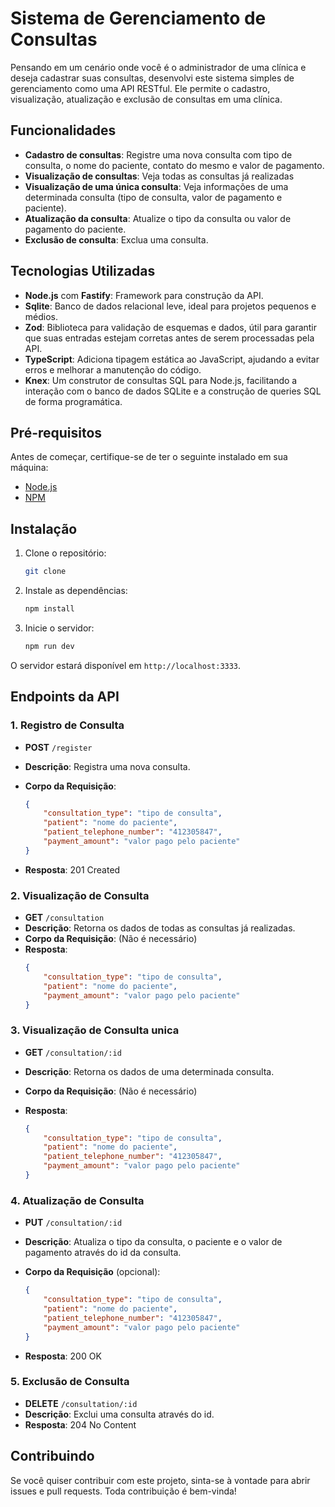 # Sistema de Gerenciamento de Consultas

Pensando em um cenário onde você é o administrador de uma clínica e deseja cadastrar suas consultas, desenvolvi este sistema simples de gerenciamento como uma API RESTful. Ele permite o cadastro, visualização, atualização e exclusão de consultas em uma clínica.

## Funcionalidades

- **Cadastro de consultas**: Registre uma nova consulta com tipo de consulta, o nome do paciente, contato do mesmo e valor de pagamento.
- **Visualização de consultas**: Veja todas as consultas já realizadas
- **Visualização de uma única consulta**: Veja informações de uma determinada consulta (tipo de consulta, valor de pagamento e paciente).
- **Atualização da consulta**: Atualize o tipo da consulta ou valor de pagamento do paciente.
- **Exclusão de consulta**: Exclua uma consulta.

## Tecnologias Utilizadas

- **Node.js** com **Fastify**: Framework para construção da API.
- **Sqlite**: Banco de dados relacional leve, ideal para projetos pequenos e médios.
- **Zod**: Biblioteca para validação de esquemas e dados, útil para garantir que suas entradas estejam corretas antes de serem processadas pela API.
- **TypeScript**: Adiciona tipagem estática ao JavaScript, ajudando a evitar erros e melhorar a manutenção do código.
- **Knex**: Um construtor de consultas SQL para Node.js, facilitando a interação com o banco de dados SQLite e a construção de queries SQL de forma programática.


## Pré-requisitos

Antes de começar, certifique-se de ter o seguinte instalado em sua máquina:

- [Node.js](https://nodejs.org/)
- [NPM](https://www.npmjs.com/) 


## Instalação

1. Clone o repositório:

    ```bash
    git clone 
    ```

2. Instale as dependências:

    ```bash
    npm install
    ```

3. Inicie o servidor:

    ```bash
    npm run dev
    ```

O servidor estará disponível em `http://localhost:3333`.

## Endpoints da API

### 1. Registro de Consulta

- **POST** `/register`
- **Descrição**: Registra uma nova consulta.
- **Corpo da Requisição**:

    ```json
    {
        "consultation_type": "tipo de consulta",
        "patient": "nome do paciente",
        "patient_telephone_number": "412305847",
        "payment_amount": "valor pago pelo paciente"
    }
    ```

- **Resposta**: 201 Created


### 2. Visualização de Consulta

- **GET** `/consultation`
- **Descrição**: Retorna os dados de todas as consultas já realizadas.
- **Corpo da Requisição**: (Não é necessário)
- **Resposta**:
    ```json
    {
        "consultation_type": "tipo de consulta",
        "patient": "nome do paciente",
        "payment_amount": "valor pago pelo paciente"
    }
    ```


### 3. Visualização de Consulta unica

- **GET** `/consultation/:id`
- **Descrição**: Retorna os dados de uma determinada consulta.
- **Corpo da Requisição**: (Não é necessário)
- **Resposta**:

    ```json
    {
        "consultation_type": "tipo de consulta",
        "patient": "nome do paciente",
        "patient_telephone_number": "412305847",
        "payment_amount": "valor pago pelo paciente"
    }
    ```

### 4. Atualização de Consulta

- **PUT** `/consultation/:id`
- **Descrição**: Atualiza o tipo da consulta, o paciente e o valor de pagamento através do id da consulta.
- **Corpo da Requisição** (opcional):

    ```json
    {
        "consultation_type": "tipo de consulta",
        "patient": "nome do paciente",
        "patient_telephone_number": "412305847",
        "payment_amount": "valor pago pelo paciente"
    }
    ```

- **Resposta**: 200 OK

### 5. Exclusão de Consulta

- **DELETE** `/consultation/:id`
- **Descrição**: Exclui uma consulta através do id.
- **Resposta**: 204 No Content

## Contribuindo

Se você quiser contribuir com este projeto, sinta-se à vontade para abrir issues e pull requests. Toda contribuição é bem-vinda!

